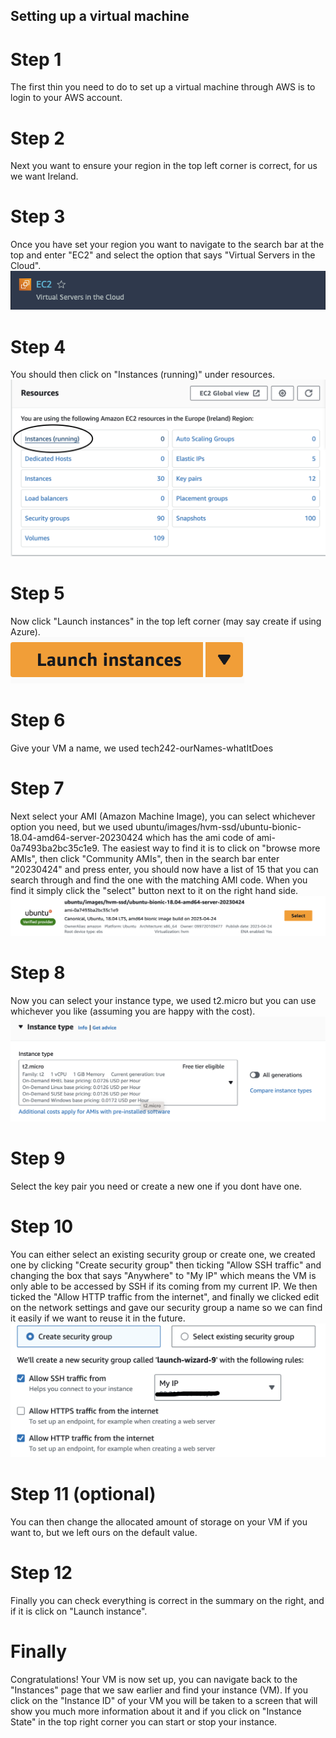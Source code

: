 ## Setting up a virtual machine

# Step 1
The first thin you need to do to set up a virtual machine through AWS is to login to your AWS account.

# Step 2
Next you want to ensure your region in the top left corner is correct, for us we want Ireland.

# Step 3
Once you have set your region you want to navigate to the search bar at the top and enter "EC2" and select the option that says "Virtual Servers in the Cloud".<br>
![EC2-in-dropdown](../../readme-images/EC2-in-dropdown.png)

# Step 4
You should then click on "Instances (running)" under resources.<br>
![instances-option-on-ec2-page](../../readme-images/instances-option-on-ec2-page.png)

# Step 5
Now click "Launch instances" in the top left corner (may say create if using Azure).<br>
![launch-instances-button](../../readme-images/launch-instances-button.png)

# Step 6 
Give your VM a name, we used tech242-ourNames-whatItDoes

# Step 7
Next select your AMI (Amazon Machine Image), you can select whichever option you need, but we used ubuntu/images/hvm-ssd/ubuntu-bionic-18.04-amd64-server-20230424 which has the ami code of ami-0a7493ba2bc35c1e9.
The easiest way to find it is to click on "browse more AMIs", then click "Community AMIs", then in the search bar enter "20230424" and press enter, you should now have a list of 15 that you can search through and find the one with the matching AMI code. When you find it simply click the "select" button next to it on the right hand side.<br>
![AMI](../../readme-images/AMI.png)

# Step 8
Now you can select your instance type, we used t2.micro but you can use whichever you like (assuming you are happy with the cost).<br>
![instance-type](../../readme-images/instance-type.png)

# Step 9
Select the key pair you need or create a new one if you dont have one.

# Step 10
You can either select an existing security group or create one, we created one by clicking "Create security group" then ticking "Allow SSH traffic" and changing the box that says "Anywhere" to "My IP" which means the VM is only able to be accessed by SSH if its coming from my current IP. We then ticked the "Allow HTTP traffic from the internet", and finally we clicked edit on the network settings and gave our security group a name so we can find it easily if we want to reuse it in the future.<br>
![create-security-group](../../readme-images/create-security-group.png)

# Step 11 (optional)
You can then change the allocated amount of storage on your VM if you want to, but we left ours on the default value.

# Step 12
Finally you can check everything is correct in the summary on the right, and if it is click on "Launch instance".

# Finally 
Congratulations! Your VM is now set up, you can navigate back to the "Instances" page that we saw earlier and find your instance (VM). If you click on the "Instance ID" of your VM you will be taken to a screen that will show you much more information about it and if you click on "Instance State" in the top right corner you can start or stop your instance.